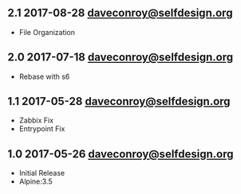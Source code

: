 ## 2.1 2017-08-28 <daveconroy@selfdesign.org>

* File Organization

## 2.0 2017-07-18 <daveconroy@selfdesign.org>

* Rebase with s6

## 1.1 2017-05-28 <daveconroy@selfdesign.org>

* Zabbix Fix
* Entrypoint Fix

## 1.0 2017-05-26 <daveconroy@selfdesign.org>

* Initial Release
* Alpine:3.5
